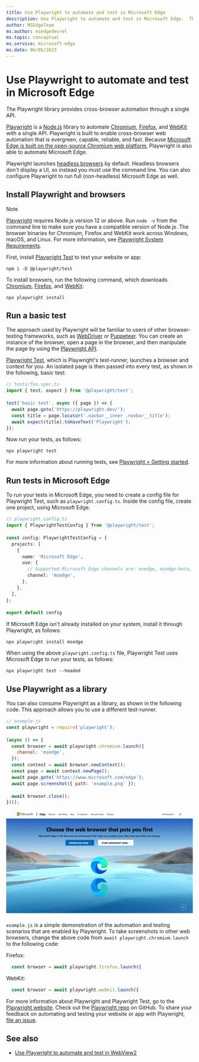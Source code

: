 ```yaml
---
title: Use Playwright to automate and test in Microsoft Edge
description: Use Playwright to automate and test in Microsoft Edge.  The Playwright library provides cross-browser automation through a single API.
author: MSEdgeTeam
ms.author: msedgedevrel
ms.topic: conceptual
ms.service: microsoft-edge
ms.date: 06/05/2023
---
```

# Use Playwright to automate and test in Microsoft Edge

The Playwright library provides cross-browser automation through a single API.

[Playwright](https://playwright.dev/docs/intro) is a [Node.js](https://nodejs.org) library to automate [Chromium](https://www.chromium.org/Home), [Firefox](https://www.mozilla.org/firefox), and [WebKit](https://webkit.org) with a single API.  Playwright is built to enable cross-browser web automation that is evergreen, capable, reliable, and fast.  Because [Microsoft Edge is built on the open-source Chromium web platform](https://blogs.windows.com/windowsexperience/2018/12/06/microsoft-edge-making-the-web-better-through-more-open-source-collaboration), Playwright is also able to automate Microsoft Edge.

Playwright launches [headless browsers](https://wikipedia.org/wiki/Headless_browser) by default.  Headless browsers don't display a UI, so instead you must use the command line.  You can also configure Playwright to run full (non-headless) Microsoft Edge as well.


<!-- ====================================================================== -->
## Install Playwright and browsers

> [!NOTE]
> [Playwright](https://playwright.dev/docs/intro) requires Node.js version 12 or above. Run `node -v` from the command line to make sure you have a compatible version of Node.js.  The browser binaries for Chromium, Firefox and WebKit work across Windows, macOS, and Linux. For more information, see [Playwright System Requirements](https://playwright.dev/docs/library#system-requirements).

First, install [Playwright Test](https://playwright.dev/docs/intro) to test your website or app:

```console
npm i -D @playwright/test
```

To install browsers, run the following command, which downloads [Chromium](https://www.chromium.org/Home), [Firefox](https://www.mozilla.org/firefox), and [WebKit](https://webkit.org):

```console
npx playwright install 
```


<!-- ====================================================================== -->
## Run a basic test

The approach used by Playwright will be familiar to users of other browser-testing frameworks, such as [WebDriver](../webdriver-chromium/index.md) or [Puppeteer](../puppeteer/index.md).  You can create an instance of the browser, open a page in the browser, and then manipulate the page by using the [Playwright API](https://playwright.dev/docs/api/class-playwright).

[Playwright Test](https://playwright.dev/docs/intro), which is Playwright's test-runner, launches a browser and context for you. An isolated page is then passed into every test, as shown in the following, basic test:

```typescript
// tests/foo.spec.ts
import { test, expect } from '@playwright/test';

test('basic test', async ({ page }) => {
  await page.goto('https://playwright.dev/');
  const title = page.locator('.navbar__inner .navbar__title');
  await expect(title).toHaveText('Playwright');
});
```

Now run your tests, as follows:

```console
npx playwright test
```

For more information about running tests, see [Playwright > Getting started](https://playwright.dev/docs/intro).


<!-- ====================================================================== -->
## Run tests in Microsoft Edge

To run your tests in Microsoft Edge, you need to create a config file for Playwright Test, such as `playwright.config.ts`.  Inside the config file, create one project, using Microsoft Edge.

```typescript
// playwright.config.ts
import { PlaywrightTestConfig } from '@playwright/test';

const config: PlaywrightTestConfig = {
  projects: [
    {
      name: 'Microsoft Edge',
      use: {
        // Supported Microsoft Edge channels are: msedge, msedge-beta, msedge-dev, msedge-canary
        channel: 'msedge',
      },
    },
  ],
};

export default config
```

If Microsoft Edge isn't already installed on your system, install it through Playwright, as follows:

```console
npx playwright install msedge
```

When using the above `playwright.config.ts` file, Playwright Test uses Microsoft Edge to run your tests, as follows:

```console
npx playwright test --headed
```


<!-- ====================================================================== -->
## Use Playwright as a library

You can also consume Playwright as a library, as shown in the following code.  This approach allows you to use a different test-runner.

```javascript
// example.js
const playwright = require('playwright');

(async () => {
  const browser = await playwright.chromium.launch({
    channel: 'msedge',
  });
  const context = await browser.newContext();
  const page = await context.newPage();
  await page.goto('https://www.microsoft.com/edge');
  await page.screenshot({ path: 'example.png' });

  await browser.close();
})();
```

![The example.png file produced by example.js](./index-images/playwright-example.png)

`example.js` is a simple demonstration of the automation and testing scenarios that are enabled by Playwright.  To take screenshots in other web browsers, change the above code from `await playwright.chromium.launch` to the following code:

Firefox: 

```javascript
  const browser = await playwright.firefox.launch({
```

WebKit: 

```javascript
  const browser = await playwright.webkit.launch({
```

For more information about Playwright and Playwright Test, go to the [Playwright website](https://playwright.dev/docs/intro).  Check out the [Playwright repo](https://github.com/microsoft/playwright) on GitHub.  To share your feedback on automating and testing your website or app with Playwright, [file an issue](https://github.com/microsoft/playwright/issues/new/choose).


<!-- ====================================================================== -->
## See also

* [Use Playwright to automate and test in WebView2](../webview2/how-to/playwright.md)
